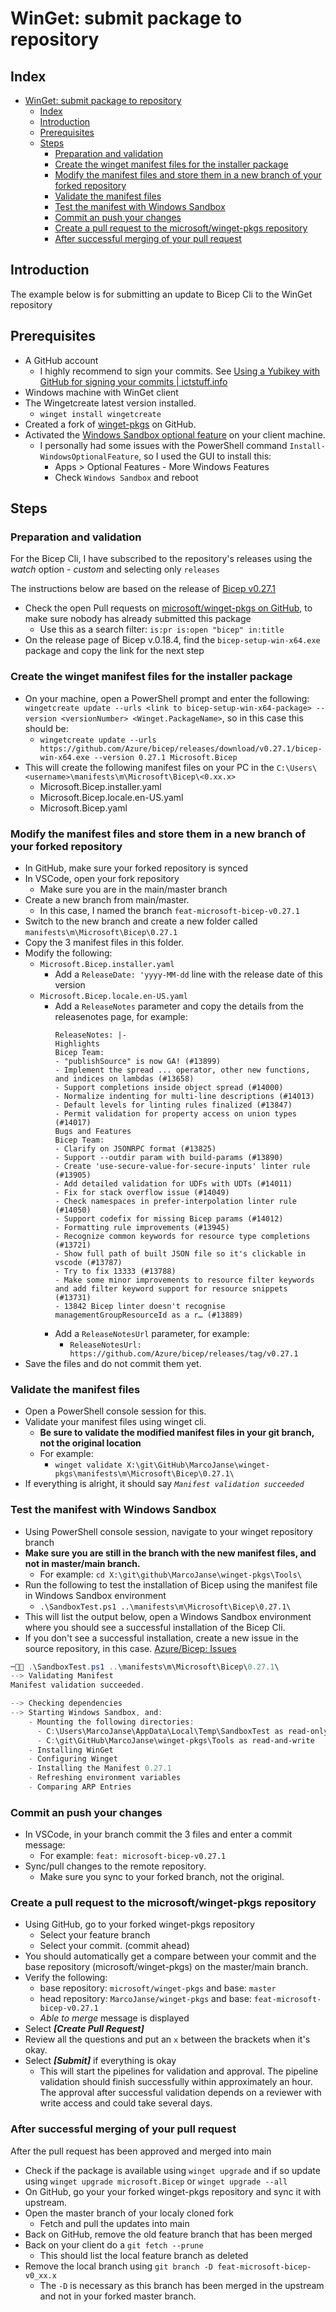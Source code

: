 # WinGet: submit package to repository

## Index

- [WinGet: submit package to repository](#winget-submit-package-to-repository)
  - [Index](#index)
  - [Introduction](#introduction)
  - [Prerequisites](#prerequisites)
  - [Steps](#steps)
    - [Preparation and validation](#preparation-and-validation)
    - [Create the winget manifest files for the installer package](#create-the-winget-manifest-files-for-the-installer-package)
    - [Modify the manifest files and store them in a new branch of your forked repository](#modify-the-manifest-files-and-store-them-in-a-new-branch-of-your-forked-repository)
    - [Validate the manifest files](#validate-the-manifest-files)
    - [Test the manifest with Windows Sandbox](#test-the-manifest-with-windows-sandbox)
    - [Commit an push your changes](#commit-an-push-your-changes)
    - [Create a pull request to the microsoft/winget-pkgs repository](#create-a-pull-request-to-the-microsoftwinget-pkgs-repository)
    - [After successful merging of your pull request](#after-successful-merging-of-your-pull-request)

## Introduction

The example below is for submitting an update to Bicep Cli to the WinGet repository

## Prerequisites

- A GitHub account
  - I highly recommend to sign your commits. See [Using a Yubikey with GitHub for signing your commits | ictstuff.info](https://ictstuff.info/using-a-Yubikey-with-github-for-signing-your-commits)
- Windows machine with WinGet client
- The Wingetcreate latest version installed.
  - `winget install wingetcreate`
- Created a fork of [winget-pkgs](https://github.com/microsoft/winget-pkgs) on GitHub.
- Activated the [Windows Sandbox optional feature](https://learn.microsoft.com/en-us/windows/security/application-security/application-isolation/windows-sandbox/windows-sandbox-overview) on your client machine.
  - I personally had some issues with the PowerShell command `Install-WindowsOptionalFeature`, so I used the GUI to install this:
    - Apps > Optional Features - More Windows Features
    - Check `Windows Sandbox` and reboot

## Steps

### Preparation and validation

For the Bicep Cli, I have subscribed to the repository's releases using the *watch* option - *custom* and selecting only `releases`

The instructions below are based on the release of [Bicep v0.27.1](https://github.com/Azure/bicep/releases/tag/v0.27.1)

- Check the open Pull requests on [microsoft/winget-pkgs on GitHub](https://github.com/microsoft/winget-pkgs/pulls), to make sure nobody has already submitted this package
  - Use this as a search filter: `is:pr is:open "bicep" in:title`
- On the release page of Bicep v.0.18.4, find the `bicep-setup-win-x64.exe` package and copy the link for the next step

### Create the winget manifest files for the installer package

- On your machine, open a PowerShell prompt and enter the following: `wingetcreate update --urls <link to bicep-setup-win-x64-package> --version <versionNumber> <Winget.PackageName>`, so in this case this should be:
  - `wingetcreate update --urls https://github.com/Azure/bicep/releases/download/v0.27.1/bicep-win-x64.exe --version 0.27.1 Microsoft.Bicep`
- This will create the following manifest files on your PC in the `C:\Users\<username>\manifests\m\Microsoft\Bicep\<0.xx.x>`
  - Microsoft.Bicep.installer.yaml
  - Microsoft.Bicep.locale.en-US.yaml
  - Microsoft.Bicep.yaml

### Modify the manifest files and store them in a new branch of your forked repository

- In GitHub, make sure your forked repository is synced
- In VSCode, open your fork repository
  - Make sure you are in the main/master branch
- Create a new branch from main/master.
  - In this case, I named the branch `feat-microsoft-bicep-v0.27.1`
- Switch to the new branch and create a new folder called `manifests\m\Microsoft\Bicep\0.27.1`
- Copy the 3 manifest files in this folder.
- Modify the following:
  - `Microsoft.Bicep.installer.yaml`
    - Add a `ReleaseDate: 'yyyy-MM-dd` line with the release date of this version
  - `Microsoft.Bicep.locale.en-US.yaml`
    - Add a `ReleaseNotes` parameter and copy the details from the releasenotes page, for example:
      ```
      ReleaseNotes: |-
      Highlights
      Bicep Team:
      - "publishSource" is now GA! (#13899)
      - Implement the spread ... operator, other new functions, and indices on lambdas (#13658)
      - Support completions inside object spread (#14000)
      - Normalize indenting for multi-line descriptions (#14013)
      - Default levels for linting rules finalized (#13847)
      - Permit validation for property access on union types (#14017)
      Bugs and Features
      Bicep Team:
      - Clarify on JSONRPC format (#13825)
      - Support --outdir param with build-params (#13890)
      - Create 'use-secure-value-for-secure-inputs' linter rule (#13905)
      - Add detailed validation for UDFs with UDTs (#14011)
      - Fix for stack overflow issue (#14049)
      - Check namespaces in prefer-interpolation linter rule (#14050)
      - Support codefix for missing Bicep params (#14012)
      - Formatting rule improvements (#13945)
      - Recognize common keywords for resource type completions (#13721)
      - Show full path of built JSON file so it's clickable in vscode (#13787)
      - Try to fix 13333 (#13788)
      - Make some minor improvements to resource filter keywords and add filter keyword support for resource snippets (#13731)
      - 13842 Bicep linter doesn't recognise managementGroupResourceId as a r… (#13889)
      ```
    - Add a `ReleaseNotesUrl` parameter, for example:
      - `ReleaseNotesUrl: https://github.com/Azure/bicep/releases/tag/v0.27.1`
- Save the files and do not commit them yet.

### Validate the manifest files

- Open a PowerShell console session for this.
- Validate your manifest files using winget cli.
  - **Be sure to validate the modified manifest files in your git branch, not the original location**
  - For example:
    - `winget validate X:\git\GitHub\MarcoJanse\winget-pkgs\manifests\m\Microsoft\Bicep\0.27.1\`
- If everything is alright, it should say *`Manifest validation succeeded`*

### Test the manifest with Windows Sandbox

- Using PowerShell console session, navigate to your winget repository branch
- **Make sure you are still in the branch with the new manifest files, and not in master/main branch.**
  - For example: `cd X:\git\github\MarcoJanse\winget-pkgs\Tools\`
- Run the following to test the installation of Bicep using the manifest file in Windows Sandbox environment
  - `.\SandboxTest.ps1 ..\manifests\m\Microsoft\Bicep\0.27.1\`
- This will list the output below, open a Windows Sandbox environment where you should see a successful installation of the Bicep Cli.
- If you don't see a successful installation, create a new issue in the source repository, in this case. [Azure/Bicep: Issues](https://github.com/Azure/bicep/issues)

```powershell
─ .\SandboxTest.ps1 ..\manifests\m\Microsoft\Bicep\0.27.1\                                 
--> Validating Manifest
Manifest validation succeeded.

--> Checking dependencies
--> Starting Windows Sandbox, and:
    - Mounting the following directories:
      - C:\Users\MarcoJanse\AppData\Local\Temp\SandboxTest as read-only
      - C:\git\GitHub\MarcoJanse\winget-pkgs\Tools as read-and-write
    - Installing WinGet
    - Configuring Winget
    - Installing the Manifest 0.27.1
    - Refreshing environment variables
    - Comparing ARP Entries
```

### Commit an push your changes

- In VSCode, in your branch commit the 3 files and enter a commit message:
  - For example: `feat: microsoft-bicep-v0.27.1`
- Sync/pull changes to the remote repository.
  - Make sure you sync to your forked branch, not the original.

### Create a pull request to the microsoft/winget-pkgs repository

- Using GitHub, go to your forked winget-pkgs repository
  - Select your feature branch
  - Select your commit. (commit ahead)
- You should automatically get a compare between your commit and the base repository (microsoft/winget-pkgs) on the master/main branch.
- Verify the following:
  - base repository: `microsoft/winget-pkgs` and base: `master`
  - head repository: `MarcoJanse/winget-pkgs` and base: `feat-microsoft-bicep-v0.27.1`
  - *Able to merge* message is displayed
- Select ***[Create Pull Request]***
- Review all the questions and put an `x` between the brackets when it's okay.
- Select ***[Submit]*** if everything is okay
  - This will start the pipelines for validation and approval. The pipeline validation should finish successfully within approximately an hour. The approval after successful validation depends on a reviewer with write access and could take several days.

### After successful merging of your pull request

After the pull request has been approved and merged into main

- Check if the package is available using `winget upgrade` and if so update using `winget upgrade microsoft.Bicep` or `winget upgrade --all`
- On GitHub, go your your forked winget-pkgs repository and sync it with upstream.
- Open the master branch of your localy cloned fork
  - Fetch and pull the updates into main
- Back on GitHub, remove the old feature branch that has been merged
- Back on your client do a `git fetch --prune`
  - This should list the local feature branch as deleted
- Remove the local branch using `git branch -D feat-microsoft-bicep-v0_xx.x`
  - The `-D` is necessary as this branch has been merged in the upstream and not in your forked master branch.
